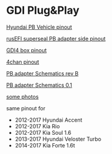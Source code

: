 # GDI Plug&Play

[Hyundai PB Vehicle pinout](https://rusefi.com/docs/pinouts/hellen/hellen-hyundai-pb-mt/)

[rusEFI superseal PB adapter side pinout](https://rusefi.com/docs/pinouts/Hyundai-Kia-PB-platform-adapter )

[GDI4 box pinout](https://rusefi.com/docs/pinouts/GDI4)

[4chan pinout](https://rusefi.com/docs/pinouts/hellen/alphax-4chan/)

[PB adapter Schematics rev B](https://github.com/rusefi/rusefi-hardware/blob/main/breakout-boards/Breakout_154_kia_pb/hellen-hyundai-pb-154-adapter-b-schematic.pdf)

[PB adapter Schematics 0.1](https://github.com/rusefi/rusefi-hardware/blob/main/breakout-boards/Breakout_154_kia_pb/hellen-hyundai-pb-154-adapter-0.1.pdf)

[some photos](https://github.com/rusefi/rusefi-hardware/tree/main/breakout-boards/Breakout_154_kia_pb/photos)

same pinout for

* 2012-2017 Hyundai Accent
* 2012-2017 Kia Rio
* 2012-2017 Kia Soul 1.6
* 2013-2017 Hyundai Veloster Turbo
* 2014-2017 Kia Forte 1.6t

